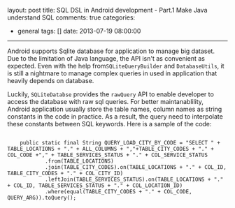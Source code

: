 layout: post
title: SQL DSL in Android development  - Part.1 Make Java understand SQL
comments: true
categories:
  - general
tags: []
date: 2013-07-19 08:00:00
---
Android supports Sqlite database for application to manage big dataset. Due to the limitation of Java language, the API isn't as convenient as expected. Even with the help from`SQLiteQueryBuilder` and `DatabaseUtils`, it is still a nightmare to manage complex queries in used in application that heavily depends on database.

Luckily, `SQLiteDatabse` provides the `rawQuery` API to enable developer to access the database with raw sql queries. For better maintanablility, Android application usually store the table names, column names as string constants in the code in practice. As a result, the query need to interpolate these constants between SQL keywords. Here is a sample of the code:

<code>
	public static final String QUERY_LOAD_CITY_BY_CODE = "SELECT " + TABLE_LOCATIONS + "." + ALL_COLUMNS + ","+TABLE_CITY_CODES + "." + COL_CODE +"," + TABLE_SERVICES_STATUS + "." + COL_SERVICE_STATUS
            .from(TABLE_LOCATIONS)
            .join(TABLE_CITY_CODES).on(TABLE_LOCATIONS + "." + COL_ID, TABLE_CITY_CODES + "." + COL_CITY_ID)
            .leftJoin(TABLE_SERVICES_STATUS).on(TABLE_LOCATIONS + "." + COL_ID, TABLE_SERVICES_STATUS + "." + COL_LOCATION_ID)
            .where(equal(TABLE_CITY_CODES + "." + COL_CODE, QUERY_ARG)).toQuery();
</code>